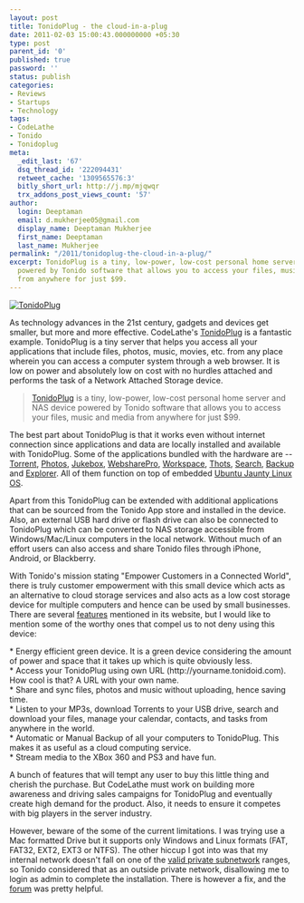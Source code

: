 ```yaml
---
layout: post
title: TonidoPlug - the cloud-in-a-plug
date: 2011-02-03 15:00:43.000000000 +05:30
type: post
parent_id: '0'
published: true
password: ''
status: publish
categories:
- Reviews
- Startups
- Technology
tags:
- CodeLathe
- Tonido
- Tonidoplug
meta:
  _edit_last: '67'
  dsq_thread_id: '222094431'
  retweet_cache: '1309565576:3'
  bitly_short_url: http://j.mp/mjqwqr
  trx_addons_post_views_count: '57'
author:
  login: Deeptaman
  email: d.mukherjee05@gmail.com
  display_name: Deeptaman Mukherjee
  first_name: Deeptaman
  last_name: Mukherjee
permalink: "/2011/tonidoplug-the-cloud-in-a-plug/"
excerpt: TonidoPlug is a tiny, low-power, low-cost personal home server and NAS device
  powered by Tonido software that allows you to access your files, music and media
  from anywhere for just $99.
---
```

<p><a href="http://www.tonidoplug.com/"><img src="/static/2011/02/tonidoplug.jpg" alt="TonidoPlug" class="alignright" /></a></p>
<p>As technology advances in the 21st century, gadgets and devices get smaller, but more and more effective. CodeLathe's <a href="http://www.tonidoplug.com/">TonidoPlug</a> is a fantastic example. TonidoPlug is a tiny server that helps you access all your applications that include files, photos, music, movies, etc. from any place wherein you can access a computer system through a web browser. It is low on power and absolutely low on cost with no hurdles attached and performs the task of a Network Attached Storage device.</p>
<blockquote><p><a href="http://www.tonidoplug.com/">TonidoPlug</a> is a tiny, low-power, low-cost personal home server and NAS device powered by Tonido software that allows you to access your files, music and media from anywhere for just $99.</p></blockquote>
<p><!--more--></p>
<p>The best part about TonidoPlug is that it works even without internet connection since applications and data are locally installed and available with TonidoPlug. Some of the applications bundled with the hardware are -- <a href="http://www.tonido.com/app_torrent_home.html">Torrent</a>, <a href="http://www.tonido.com/app_photos_home.html">Photos</a>, <a href="http://www.tonido.com/app/jukebox">Jukebox</a>, <a href="http://www.tonido.com/app_webshare_home.html">WebsharePro</a>, <a href="http://www.tonido.com/app_workspace_home.html">Workspace</a>, <a href="http://www.tonido.com/app_thots_home.html">Thots</a>, <a href="http://www.tonido.com/app_search_home.html">Search</a>, <a href="http://www.tonido.com/app_backup_home.html">Backup</a> and <a href="http://www.tonido.com/app_explorer_home.html">Explorer</a>. All of them function on top of embedded <a href="http://www.ditii.com/2010/06/21/tonidoplug-nas-powered-by-ubuntu-jaunty-linux-os/">Ubuntu Jaunty Linux OS</a>.</p>
<p>Apart from this TonidoPlug can be extended with additional applications that can be sourced from the Tonido App store and installed in the device. Also, an external USB hard drive or flash drive can also be connected to TonidoPlug which can be converted to NAS storage accessible from Windows/Mac/Linux computers in the local network. Without much of an effort users can also access and share Tonido files through iPhone, Android, or Blackberry.</p>
<p>With Tonido's mission stating "Empower Customers in a Connected World", there is truly customer empowerment with this small device which acts as an alternative to cloud storage services and also acts as a low cost storage device for multiple computers and hence can be used by small businesses. There are several <a href="http://www.tonidoplug.com/tonido_plug_why.html">features</a> mentioned in its website, but I would like to mention some of the worthy ones that compel us to not deny using this device:</p>
<p>* Energy efficient green device. It is a green device considering the amount of power and space that it takes up which is quite obviously less.<br />
* Access your TonidoPlug using own URL (http://yourname.tonidoid.com). How cool is that? A URL with your own name.<br />
* Share and sync files, photos and music without uploading, hence saving time.<br />
* Listen to your MP3s, download Torrents to your USB drive, search and download your files, manage your calendar, contacts, and tasks from anywhere in the world.<br />
* Automatic or Manual Backup of all your computers to TonidoPlug. This makes it as useful as a cloud computing service.<br />
* Stream media to the XBox 360 and PS3 and have fun.</p>
<p>A bunch of features that will tempt any user to buy this little thing and cherish the purchase. But CodeLathe must work on building more awareness and driving sales campaigns for TonidoPlug and eventually create high demand for the product. Also, it needs to ensure it competes with big players in the server industry.</p>
<p>However, beware of the some of the current limitations. I was trying use a Mac formatted Drive but it supports only Windows and Linux formats (FAT, FAT32, EXT2, EXT3 or NTFS). The other hiccup I got into was that my internal network doesn't fall on one of the <a href="http://en.wikipedia.org/wiki/Private_network#Private_IPv4_address_spaces">valid private subnetwork</a> ranges, so Tonido considered that as an outside private network, disallowing me to login as admin to complete the installation. There is however a fix, and the <a href="http://www.tonido.com/forum/">forum</a> was pretty helpful.</p>
